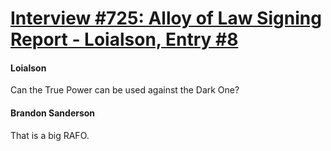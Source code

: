 # [Interview #725: Alloy of Law Signing Report - Loialson, Entry #8](https://www.theoryland.com/intvmain.php?i=725#8)

#### Loialson

Can the True Power can be used against the Dark One?

#### Brandon Sanderson

That is a big RAFO.

